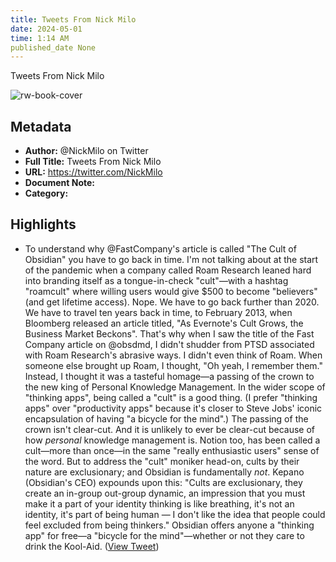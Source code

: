 ```yaml
---
title: Tweets From Nick Milo
date: 2024-05-01
time: 1:14 AM
published_date None
---
```

Tweets From Nick Milo

![rw-book-cover](https://pbs.twimg.com/profile_images/1762152049448513536/HogEMnpw.jpg)

## Metadata
- **Author:** @NickMilo on Twitter
- **Full Title:** Tweets From Nick Milo
- **URL:** https://twitter.com/NickMilo
- **Document Note:** 
- **Category:**

## Highlights
- To understand why @FastCompany's article is called ​"The Cult of Obsidian"​ you have to go back in time.
  I'm not talking about at the start of the pandemic when a company called Roam Research leaned hard into branding itself as a tongue-in-check "cult"—with a hashtag "roamcult" where willing users would give $500 to become "believers" (and get lifetime access).
  Nope. We have to go back further than 2020.
  We have to travel ten years back in time, to February 2013, when Bloomberg released an article titled, ​"As Evernote's Cult Grows, the Business Market Beckons"​.
  That's why when I saw the title of the Fast Company article on @obsdmd, I didn't shudder from PTSD associated with Roam Research's abrasive ways. I didn't even think of Roam. When someone else brought up Roam, I thought, "Oh yeah, I remember them."
  Instead, I thought it was a tasteful homage—a passing of the crown to the new king of Personal Knowledge Management.
  In the wider scope of "thinking apps", being called a "cult" is a good thing. (I prefer "thinking apps" over "productivity apps" because it's closer to Steve Jobs' iconic encapsulation of having "a bicycle for the mind".)
  The passing of the crown isn't clear-cut. And it is unlikely to ever be clear-cut because of how *personal* knowledge management is. Notion too, has been called a cult—more than once—in the same "really enthusiastic users" sense of the word. 
  But to address the "cult" moniker head-on, cults by their nature are exclusionary; and Obsidian is fundamentally *not*. Kepano (Obsidian's CEO) expounds upon this:
  "Cults are exclusionary, they create an in-group out-group dynamic, an impression that you must make it a part of your identity
  thinking is like breathing, it's not an identity, it's part of being human — I don't like the idea that people could feel excluded from being thinkers."
  Obsidian offers anyone a "thinking app" for free—a "bicycle for the mind"—whether or not they care to drink the Kool-Aid. ([View Tweet](https://twitter.com/NickMilo/status/1714769067934900678))
